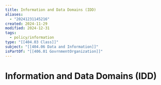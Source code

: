 ```yaml
---
title: Information and Data Domains (IDD)
aliases:
  - "20241231145216"
created: 2024-11-29
modified: 2024-12-31
tags:
  - policy/information
type: "[[404.03 Class]]"
subject: "[[404.06 Data and Information]]"
isPartOf: "[[406.01 GovrnmentOrganization]]"
---
```

# Information and Data Domains (IDD)
